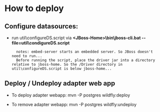 # How to deploy

## Configure datasources:

* run util\configureDS.script via **\<JBoss-Home\>\bin\jboss-cli.bat --file=util\condigureDS.script**

        notes: embed-server starts an embedded server. So JBoss doesn't need to run...
        Before running the script, place the driver jar into a directory relative to jboss-home. So the /Driver directory in util\configureDS.script is below jboss-home...

## Deploy / Undeploy adapter web app

* To deploy adapter webapp:
        mvn -P postgres wildfly:deploy

* To remove adapter webapp:
        mvn -P postgres wildfly:undeploy
